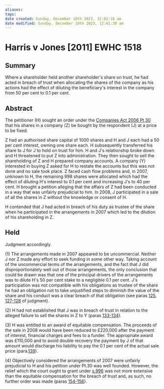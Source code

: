 ```yaml
---
aliases: 
tags: 
date created: Sunday, December 10th 2023, 12:02:18 am
date modified: Sunday, December 10th 2023, 12:41:30 am
---
```


# Harris v Jones [2011] EWHC 1518

## Summary

Where a shareholder held another shareholder's share on trust, he had acted in breach of trust when allocating the shares of the company as his actions had the effect of diluting the beneficiary's interest in the company from 50 per cent to 0.1 per cent.

## Abstract

The petitioner (H) sought an order under the [Companies Act 2006 Pt 30](https://uk.westlaw.com/Document/I5D424A208B3311DBA1DB80994EEB92DE/View/FullText.html?originationContext=document&transitionType=DocumentItem&ppcid=b6881a62fcab4b9ab1dacff9e3c3d70a&contextData=(sc.Default)) that his shares in a company (Z) be bought by the respondent (J) at a price to be fixed.

Z had an authorised share capital of 1000 shares and H and J each had a 50 per cent interest, owning one share each. H subsequently transferred his share to J for J to hold on trust for him. H and J's relationship broke down and H threatened to put Z into administration. They then sought to sell the shareholding of Z and H prepared company accounts. A company (Y) interested in buying Z asked for H to restate the accounts but this was not done and no sale took place. Z faced cash flow problems and, in 2007, unknown to H, the remaining 998 shares were allocated which had the effect of diluting H's interest to 0.1 per cent and increasing J's to 40 per cent. H brought a petition alleging that the affairs of Z had been conducted in a way that was unfairly prejudicial to him. In 2008, J participated in a sale of all the shares in Z without the knowledge or consent of H.

H contended that J had acted in breach of his duty as trustee of the share when he participated in the arrangements in 2007 which led to the dilution of his shareholding in Z.

## Held

Judgment accordingly.

(1) The arrangements made in 2007 appeared to be uncommercial. Neither J nor Z made any effort to seek funding in some other way. Taking account of the uncommercial terms of the arrangements, and the fact that J did disproportionately well out of those arrangements, the only conclusion that could be drawn was that one of the principal drivers of the arrangements was to dilute H's 50 per cent stake to a negligible 0.1 per cent. J's participation was not compatible with his obligations as trustee of the share he had an obligation not to take unjustified steps to diminish the value of the share and his conduct was a clear breach of that obligation (see paras [125, 127-128](javascript:void(0); "View judgment paragraphs") of judgment).

(2) H had not established that J was in breach of trust in relation to the alleged failure to sell the shares in Z to Y (paras [133-134](javascript:void(0); "View judgment paragraphs")).

(3) H was entitled to an award of equitable compensation. The proceeds of the sale in 2008 would have been reduced to £220,000 after the payment of interest, financial charges and fees to a funder. The appropriate award was £110,000 and to avoid double recovery the payment by J of that amount would discharge his liability to pay the 0.1 per cent of the actual sale price (para.[139](javascript:void(0); "View judgment paragraphs")).

(4) Objectively considered the arrangements of 2007 were unfairly prejudicial to H and his petition under Pt.30 was well founded. However, the relief which the court ought to grant under [s.996](https://uk.westlaw.com/Document/I5D42BF508B3311DBA1DB80994EEB92DE/View/FullText.html?originationContext=document&transitionType=DocumentItem&ppcid=b6881a62fcab4b9ab1dacff9e3c3d70a&contextData=(sc.Default)) was not more extensive than the equitable compensation for the breach of trust and, as such, no further order was made (paras [154-156](javascript:void(0); "View judgment paragraphs")).
